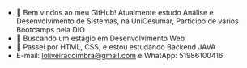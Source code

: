 - 👋 Bem vindos ao meu GitHub! Atualmente estudo Análise e Desenvolvimento de Sistemas, na UniCesumar, Participo de vários Bootcamps pela DIO
- 👀 Buscando um estágio em Desenvolvimento Web
- 🌱 Passei por HTML, CSS, e estou estudando Backend JAVA
- E-mail: loliveiracoimbra@gmail.com e WhatApp: 51986100416
